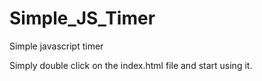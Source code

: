 # Simple_JS_Timer
Simple javascript timer

Simply double click on the index.html file and start using it.




